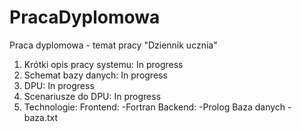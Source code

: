 # PracaDyplomowa
Praca dyplomowa - temat pracy "Dziennik ucznia"

1) Krótki opis pracy systemu:
  In progress
2) Schemat bazy danych:
   In progress
3) DPU:
  In progress
4) Scenariusze do DPU:
  In progress
5) Technologie:
  Frontend:
  -Fortran
  Backend:
  -Prolog
  Baza danych
  -baza.txt
